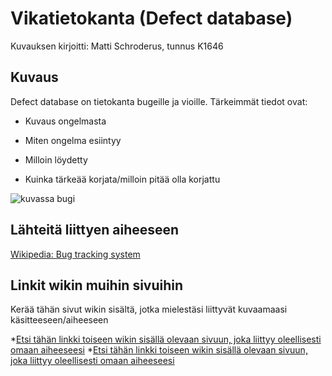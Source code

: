 # Vikatietokanta (Defect database)

Kuvauksen kirjoitti: Matti Schroderus, tunnus K1646

## Kuvaus
Defect database on tietokanta bugeille ja vioille. Tärkeimmät tiedot ovat:

* Kuvaus ongelmasta


* Miten ongelma esiintyy


* Milloin löydetty


* Kuinka tärkeää korjata/milloin pitää olla korjattu



![kuvassa bugi](https://upload.wikimedia.org/wikipedia/commons/9/97/Assassin_bug_aug08_02.jpg)




## Lähteitä liittyen aiheeseen

[Wikipedia: Bug tracking system](https://en.wikipedia.org/wiki/Bug_tracking_system)

## Linkit wikin muihin sivuihin

Kerää tähän sivut wikin sisältä, jotka mielestäsi liittyvät kuvaamaasi käsitteeseen/aiheeseen

*[Etsi tähän linkki toiseen wikin sisällä olevaan sivuun, joka liittyy oleellisesti omaan aiheeseesi]()
*[Etsi tähän linkki toiseen wikin sisällä olevaan sivuun, joka liittyy oleellisesti omaan aiheeseesi]() 
